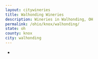 ```yaml
---
layout: citywineries
title: Walhonding Wineries
description: Wineries in Walhonding, OH
permalink: /ohio/knox/walhonding/
state: oh
county: knox
city: walhonding
---
```

-
